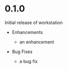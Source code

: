 # 0.1.0

Initial release of workstation

* Enhancements
  * an enhancement

* Bug Fixes
  * a bug fix

